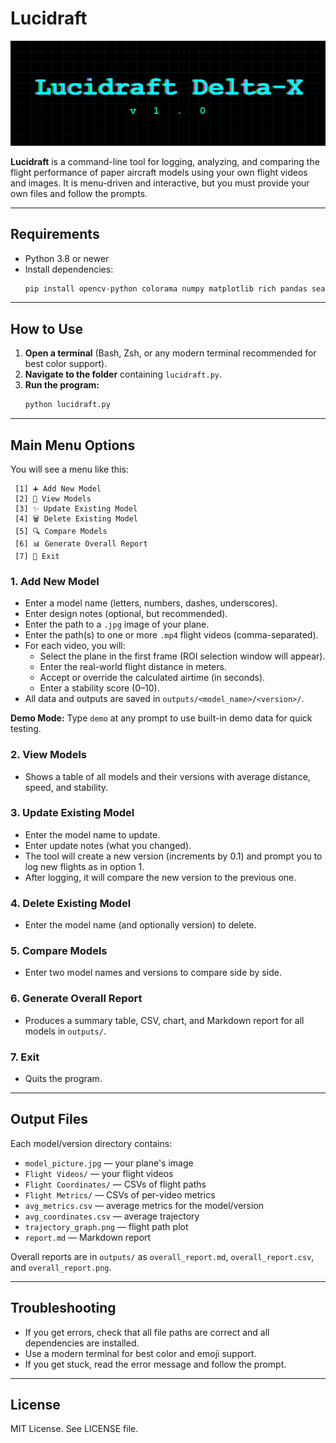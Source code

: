 

# Lucidraft

![Lucidraft Banner](assets/banner.png)

**Lucidraft** is a command-line tool for logging, analyzing, and comparing the flight performance of paper aircraft models using your own flight videos and images. It is menu-driven and interactive, but you must provide your own files and follow the prompts.

---

## Requirements

- Python 3.8 or newer
- Install dependencies:
  ```bash
  pip install opencv-python colorama numpy matplotlib rich pandas seaborn
  ```

---

## How to Use

1. **Open a terminal** (Bash, Zsh, or any modern terminal recommended for best color support).
2. **Navigate to the folder** containing `lucidraft.py`.
3. **Run the program:**
   ```bash
   python lucidraft.py
   ```

---

## Main Menu Options

You will see a menu like this:

```
 [1] ➕ Add New Model
 [2] 📂 View Models
 [3] ✨ Update Existing Model
 [4] 🗑 Delete Existing Model
 [5] 🔍 Compare Models
 [6] 📊 Generate Overall Report
 [7] 🚪 Exit
```

### 1. Add New Model
- Enter a model name (letters, numbers, dashes, underscores).
- Enter design notes (optional, but recommended).
- Enter the path to a `.jpg` image of your plane.
- Enter the path(s) to one or more `.mp4` flight videos (comma-separated).
- For each video, you will:
  - Select the plane in the first frame (ROI selection window will appear).
  - Enter the real-world flight distance in meters.
  - Accept or override the calculated airtime (in seconds).
  - Enter a stability score (0–10).
- All data and outputs are saved in `outputs/<model_name>/<version>/`.

**Demo Mode:** Type `demo` at any prompt to use built-in demo data for quick testing.

### 2. View Models
- Shows a table of all models and their versions with average distance, speed, and stability.

### 3. Update Existing Model
- Enter the model name to update.
- Enter update notes (what you changed).
- The tool will create a new version (increments by 0.1) and prompt you to log new flights as in option 1.
- After logging, it will compare the new version to the previous one.

### 4. Delete Existing Model
- Enter the model name (and optionally version) to delete.

### 5. Compare Models
- Enter two model names and versions to compare side by side.

### 6. Generate Overall Report
- Produces a summary table, CSV, chart, and Markdown report for all models in `outputs/`.

### 7. Exit
- Quits the program.

---

## Output Files

Each model/version directory contains:
- `model_picture.jpg` — your plane's image
- `Flight Videos/` — your flight videos
- `Flight Coordinates/` — CSVs of flight paths
- `Flight Metrics/` — CSVs of per-video metrics
- `avg_metrics.csv` — average metrics for the model/version
- `avg_coordinates.csv` — average trajectory
- `trajectory_graph.png` — flight path plot
- `report.md` — Markdown report

Overall reports are in `outputs/` as `overall_report.md`, `overall_report.csv`, and `overall_report.png`.

---

## Troubleshooting

- If you get errors, check that all file paths are correct and all dependencies are installed.
- Use a modern terminal for best color and emoji support.
- If you get stuck, read the error message and follow the prompt.

---

## License

MIT License. See LICENSE file.